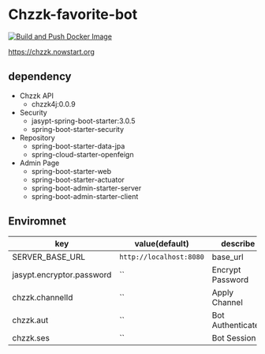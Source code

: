 # Chzzk-favorite-bot
[![Build and Push Docker Image](https://github.com/now-start/chzzk-favorite-bot/actions/workflows/build.yaml/badge.svg)](https://github.com/now-start/chzzk-favorite-bot/actions/workflows/build.yaml)

https://chzzk.nowstart.org

## dependency
- Chzzk API
  - chzzk4j:0.0.9
- Security
  - jasypt-spring-boot-starter:3.0.5
  - spring-boot-starter-security
- Repository
  - spring-boot-starter-data-jpa
  - spring-cloud-starter-openfeign
- Admin Page
  - spring-boot-starter-web
  - spring-boot-starter-actuator
  - spring-boot-admin-starter-server
  - spring-boot-admin-starter-client

## Enviromnet
| key                      | value(default)                | describe            | required |
|--------------------------|------------------------|---------------------|----------|
| SERVER_BASE_URL           | `http://localhost:8080`| base_url            | O        |
| jasypt.encryptor.password | ``                     | Encrypt Password    | O        |
| chzzk.channelId           | ``                     | Apply Channel       | O        |
| chzzk.aut                 | ``                     | Bot Authenticated   | O        |
| chzzk.ses                 | ``                     | Bot Session         | O        |

